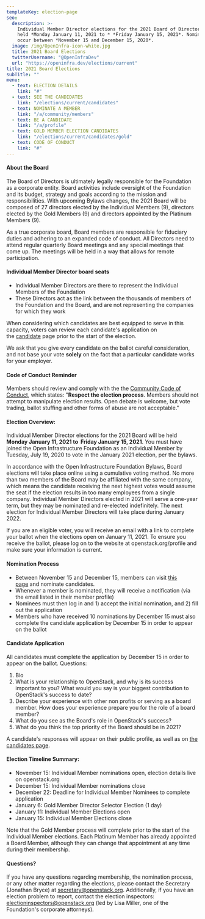```yaml
---
templateKey: election-page
seo:
  description: >-
    Individual Member Director elections for the 2021 Board of Directors will be 
    held *Monday January 11, 2021 to * *Friday January 15, 2021*. Nominations 
    occur between *November 15 and December 15, 2020*.
  image: /img/OpenInfra-icon-white.jpg
  title: 2021 Board Elections
  twitterUsername: "@OpenInfraDev"
  url: "https://openinfra.dev/elections/current"
title: 2021 Board Elections
subTitle: ""
menu:
  - text: ELECTION DETAILS
    link: "#"
  - text: SEE THE CANDIDATES
    link: "/elections/current/candidates"
  - text: NOMINATE A MEMBER
    link: "/a/community/members"
  - text: BE A CANDIDATE
    link: "/a/profile"
  - text: GOLD MEMBER ELECTION CANDIDATES
    link: "/elections/current/candidates/gold"
  - text: CODE OF CONDUCT
    link: "#"
---
```


#### About the Board

The Board of Directors is ultimately legally responsible for the Foundation as a corporate entity. Board activities include oversight of the Foundation and its budget, strategy and goals according to the mission and responsibilities. With upcoming Bylaws changes, the 2021 Board will be composed of 27 directors elected by the Individual Members (9), directors elected by the Gold Members (9) and directors appointed by the Platinum Members (9).

As a true corporate board, Board members are responsible for fiduciary duties and adhering to an expanded code of conduct. All Directors need to attend regular quarterly Board meetings and any special meetings that come up. The meetings will be held in a way that allows for remote participation.

#### Individual Member Director board seats

*   Individual Member Directors are there to represent the Individual Members of the Foundation
*   These Directors act as the link between the thousands of members of the Foundation and the Board, and are not representing the companies for which they work

When considering which candidates are best equipped to serve in this capacity, voters can review each candidate's application on the [candidate](election/2021-individual-director-election/CandidateList) page prior to the start of the election.

We ask that you give every candidate on the ballot careful consideration, and not base your vote **solely** on the fact that a particular candidate works for your employer.

#### Code of Conduct Reminder

Members should review and comply with the the [Community Code of Conduct](legal/community-code-of-conduct/), which states: "**Respect the election process**. Members should not attempt to manipulate election results. Open debate is welcome, but vote trading, ballot stuffing and other forms of abuse are not acceptable."

#### Election Overview:

Individual Member Director elections for the 2021 Board will be held **Monday January 11, 2021 to  Friday January 15, 2021**. You must have joined the Open Infrastructure Foundation as an Individual Member by Tuesday, July 19, 2020 to vote in the January 2021 election, per the bylaws. 

In accordance with the Open Infrastructure Foundation Bylaws, Board elections will take place online using a cumulative voting method. No more than two members of the Board may be affiliated with the same company, which means the candidate receiving the next highest votes would assume the seat if the election results in too many employees from a single company. Individual Member Directors elected in 2021 will serve a one-year term, but they may be nominated and re-elected indefinitely. The next election for Individual Member Directors will take place during January 2022.

If you are an eligible voter, you will receive an email with a link to complete your ballot when the elections open on January 11, 2021. To ensure you receive the ballot, please log on to the website at openstack.org/profile and make sure your information is current.

#### Nomination Process

*   Between November 15 and December 15, members can visit [this page](/community/members/) and nominate candidates.
*   Whenever a member is nominated, they will receive a notification (via the email listed in their member profile)
*   Nominees must then log in and 1) accept the initial nomination, and 2) fill out the application
*   Members who have received 10 nominations by December 15 must also complete the candidate application by December 15 in order to appear on the ballot

#### Candidate Application

All candidates must complete the application by December 15 in order to appear on the ballot. Questions:

1.  Bio
2.  What is your relationship to OpenStack, and why is its success important to you? What would you say is your biggest contribution to OpenStack's success to date?
3.  Describe your experience with other non profits or serving as a board member. How does your experience prepare you for the role of a board member?
4.  What do you see as the Board's role in OpenStack's success?
5.  What do you think the top priority of the Board should be in 2021?

A candidate's responses will appear on their public profile, as well as on [the candidates page](election/2021-individual-director-election/CandidateList).

#### Election Timeline Summary:

*   November 15: Individual Member nominations open, election details live on openstack.org
*   December 15: Individual Member nominations close
*   December 22: Deadline for Individual Member Nominees to complete application
*   January 6: Gold Member Director Selector Election (1 day)
*   January 11: Individual Member Elections open
*   January 15: Individual Member Elections close

Note that the Gold Member process will complete prior to the start of the Individual Member elections. Each Platinum Member has already appointed a Board Member, although they can change that appointment at any time during their membership.

#### Questions?

If you have any questions regarding membership, the nomination process, or any other matter regarding the elections, please contact the Secretary (Jonathan Bryce) at secretary@openstack.org. Additionally, if you have an election problem to report, contact the election inspectors: [electioninspectors@openstack.org](mailto:electioninspectors@openstack.org) (led by Lisa Miller, one of the Foundation's corporate attorneys).